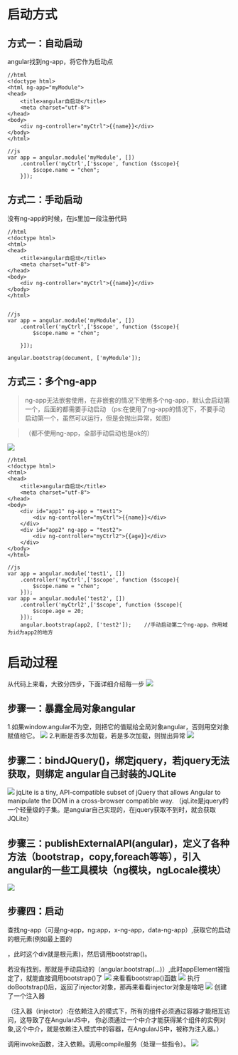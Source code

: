 # 启动方式
## 方式一：自动启动
angular找到ng-app，将它作为启动点
```
//html
<!doctype html>
<html ng-app="myModule">
<head>
    <title>angular自启动</title>
    <meta charset="utf-8">
</head>
<body>
    <div ng-controller="myCtrl">{{name}}</div>
</body>
</html>

//js
var app = angular.module('myModule', [])
    .controller('myCtrl',['$scope', function ($scope){
        $scope.name = "chen";
    }]);
```
## 方式二：手动启动
没有ng-app的时候，在js里加一段注册代码
```
//html
<!doctype html>
<html>
<head>
    <title>angular自启动</title>
    <meta charset="utf-8">
</head>
<body>
    <div ng-controller="myCtrl">{{name}}</div>
</body>
</html>


//js
var app = angular.module('myModule', [])
    .controller('myCtrl',['$scope', function ($scope){
        $scope.name = "chen";

    }]);

angular.bootstrap(document, ['myModule']);
```
## 方式三：多个ng-app
> ng-app无法嵌套使用，在非嵌套的情况下使用多个ng-app，默认会启动第一个，后面的都需要手动启动
> （ps:在使用了ng-app的情况下，不要手动启动第一个，虽然可以运行，但是会抛出异常，如图）

> （都不使用ng-app，全部手动启动也是ok的）

![](../img/angular/angular_start_process_1.png)

```
//html
<!doctype html>
<html>
<head>
    <title>angular自启动</title>
    <meta charset="utf-8">
</head>
<body>
    <div id="app1" ng-app = "test1">
        <div ng-controller="myCtrl">{{name}}</div>
    </div>
    <div id="app2" ng-app = "test2">
        <div ng-controller="myCtrl2">{{age}}</div>
    </div>
</body>
</html>

//js
var app = angular.module('test1', [])
    .controller('myCtrl',['$scope', function ($scope){
        $scope.name = "chen";
    }]);
var app = angular.module('test2', [])
    .controller('myCtrl2',['$scope', function ($scope){
        $scope.age = 20;
    }]);
    angular.bootstrap(app2, ['test2']);    //手动启动第二个ng-app，作用域为id为app2的地方

```
# 启动过程
从代码上来看，大致分四步，下面详细介绍每一步
![](../img/angular/angular_start_process_2.png)
## 步骤一：暴露全局对象angular
1.如果window.angular不为空，则把它的值赋给全局对象angular，否则用空对象赋值给它。
![](../img/angular/angular_start_process_3.png)
2.判断是否多次加载，若是多次加载，则抛出异常
![](../img/angular/angular_start_process_4.png)
## 步骤二：bindJQuery()，绑定jquery，若jquery无法获取，则绑定 angular自己封装的JQLite
![](../img/angular/angular_start_process_5.png)
jqLite is a tiny, API-compatible subset of jQuery that allows Angular to manipulate the DOM in a cross-browser compatible way.
（jqLite是jquery的一个轻量级的子集。是angular自己实现的，在jquery获取不到时，就会获取JQLite）
## 步骤三：publishExternalAPI(angular)，定义了各种方法（bootstrap，copy,foreach等等），引入angular的一些工具模块（ng模块，ngLocale模块）
![](../img/angular/angular_start_process_6.png)
## 步骤四：启动
查找ng-app（可是ng-app，ng:app，x-ng-app，data-ng-app）,获取它的启动的根元素(例如最上面的<div id="app1" ng-app = "test1">，此时这个div就是根元素)，然后调用bootstrap()。

若没有找到，那就是手动启动的（angular.bootstrap(...)）,此时appElement被指定了，就能直接调用bootstrap()了
![](../img/angular/angular_start_process_7.png)
来看看bootstrap()函数
![](../img/angular/angular_start_process_8.png)
执行doBootstrap()后，返回了injector对象，那再来看看injector对象是啥吧
![](../img/angular/angular_start_process_9.png)
创建了一个注入器

（注入器（injector）:在依赖注入的模式下，所有的组件必须通过容器才能相互访问，这导致了在AngularJS中， 你必须通过一个中介才能获得某个组件的实例对象,这个中介，就是依赖注入模式中的容器，在AngularJS中，被称为注入器。）

调用invoke函数，注入依赖。调用compile服务（处理一些指令）。
![](../img/angular/angular_start_process_10.png)
